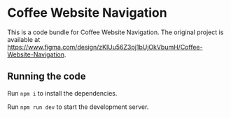 
  # Coffee Website Navigation

  This is a code bundle for Coffee Website Navigation. The original project is available at https://www.figma.com/design/zKlUu56Z3pj1bUjOkVbumH/Coffee-Website-Navigation.

  ## Running the code

  Run `npm i` to install the dependencies.

  Run `npm run dev` to start the development server.
  